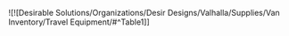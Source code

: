 ![![Desirable Solutions/Organizations/Desir Designs/Valhalla/Supplies/Van Inventory/Travel Equipment/#^Table1]]